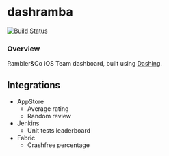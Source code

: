 # dashramba
[![Build Status](https://travis-ci.org/rambler-ios/dashramba.svg?branch=develop)](https://travis-ci.org/rambler-ios/dashramba)

### Overview
Rambler&Co iOS Team dashboard, built using [Dashing](http://dashing.io).

## Integrations
- AppStore
  - Average rating
  - Random review
- Jenkins
  - Unit tests leaderboard
- Fabric
  - Crashfree percentage




